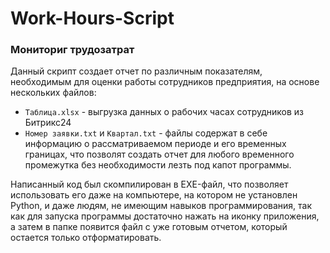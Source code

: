 # Work-Hours-Script

### Мониториг трудозатрат 

Данный скрипт создает отчет по различным показателям, необходимым для оценки работы сотрудников предприятия, на основе нескольких файлов: 
- ``Таблица.xlsx`` - выгрузка данных о рабочих часах сотрудников из Битрикс24
- ``Номер заявки.txt`` и ``Квартал.txt`` - файлы содержат в себе информацию о рассматриваемом периоде и его временных границах, что позволят создать отчет для любого временного промежутка без необходимости лезть под капот программы.

Написанный код был скомпилирован в EXE-файл, что позволяет использовать его даже на компьютере, на котором не установлен Python, и даже людям, не имеющим навыков программирования, так как для запуска программы достаточно нажать на иконку приложения, а затем в папке появится файл с уже готовым отчетом, который остается только отформатировать. 
